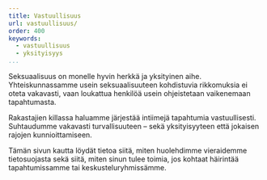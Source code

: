 ```yaml
---
title: Vastuullisuus
url: vastuullisuus/
order: 400
keywords:
  - vastuullisuus
  - yksityisyys
...
```


Seksuaalisuus on monelle hyvin herkkä ja yksityinen aihe.
Yhteiskunnassamme usein seksuaalisuuteen kohdistuvia rikkomuksia ei oteta vakavasti, vaan loukattua henkilöä usein ohjeistetaan vaikenemaan tapahtumasta.

Rakastajien killassa haluamme järjestää intiimejä tapahtumia vastuullisesti.
Suhtaudumme vakavasti turvallisuuteen – sekä yksityisyyteen että jokaisen rajojen kunnioittamiseen.

Tämän sivun kautta löydät tietoa siitä, miten huolehdimme vieraidemme tietosuojasta sekä siitä, miten sinun tulee toimia, jos kohtaat häirintää tapahtumissamme tai keskusteluryhmissämme.
